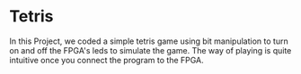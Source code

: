 # Tetris

In this Project, we coded a simple tetris game using bit manipulation to turn on and off the FPGA's leds
to simulate the game. The way of playing is quite intuitive once you connect the program to the FPGA.